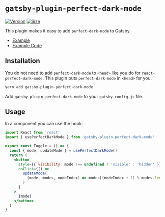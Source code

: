 # `gatsby-plugin-perfect-dark-mode`

[![Version](https://img.shields.io/npm/v/gatsby-plugin-perfect-dark-mode.svg)](https://www.npmjs.com/package/gatsby-plugin-perfect-dark-mode)
[![Size](https://img.shields.io/bundlephobia/minzip/gatsby-plugin-perfect-dark-mode?label=size)](https://bundlephobia.com/result?p=gatsby-plugin-perfect-dark-mode)

This plugin makes it easy to add `perfect-dark-mode` to Gatsby.

- [Example](https://perfect-dark-mode-gatsby.netlify.app/)
- [Example Code](https://github.com/DylanVann/perfect-dark-mode/tree/main/examples/react-gatsby)

## Installation

You do not need to add `perfect-dark-mode` to `<head>` like you do for `react-perfect-dark-mode`.
This plugin puts `perfect-dark-mode` in `<head>` for you.

```bash
yarn add gatsby-plugin-perfect-dark-mode
```

Add `gatsby-plugin-perfect-dark-mode` to your `gatsby-config.js` file.

## Usage

In a component you can use the hook:

```jsx
import React from 'react'
import { usePerfectDarkMode } from 'gatsby-plugin-perfect-dark-mode'

export const Toggle = () => {
  const { mode, updateMode } = usePerfectDarkMode()
  return (
    <button
      style={{ visibility: mode !== undefined ? 'visible' : 'hidden' }}
      onClick={() =>
        updateMode(
          (mode, modes, modeIndex) => modes[(modeIndex + 1) % modes.length],
        )
      }
    >
      {mode}
    </button>
  )
}
```
